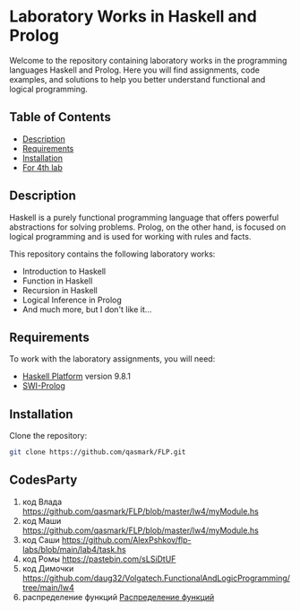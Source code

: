 # Laboratory Works in Haskell and Prolog

Welcome to the repository containing laboratory works in the programming languages Haskell and Prolog. Here you will find assignments, code examples, and solutions to help you better understand functional and logical programming.

## Table of Contents

- [Description](#description)
- [Requirements](#requirements)
- [Installation](#installation)
- [For 4th lab](#CodesParty)

## Description

Haskell is a purely functional programming language that offers powerful abstractions for solving problems. Prolog, on the other hand, is focused on logical programming and is used for working with rules and facts.

This repository contains the following laboratory works:

- Introduction to Haskell
- Function in Haskell
- Recursion in Haskell
- Logical Inference in Prolog
- And much more, but I don't like it...

## Requirements

To work with the laboratory assignments, you will need:

- [Haskell Platform](https://www.haskell.org/downloads/) version 9.8.1
- [SWI-Prolog](https://www.swi-prolog.org/)

## Installation

Clone the repository:
   ```bash
   git clone https://github.com/qasmark/FLP.git
   ```

## CodesParty

1) код Влада
https://github.com/qasmark/FLP/blob/master/lw4/myModule.hs
2) код Маши
https://github.com/qasmark/FLP/blob/master/lw4/myModule.hs
3) код Саши
https://github.com/AlexPshkov/flp-labs/blob/main/lab4/task.hs
4) код Ромы
https://pastebin.com/sLSiDtUF
5) код Димочки
https://github.com/daug32/Volgatech.FunctionalAndLogicProgramming/tree/main/lw4
6) распределение функций
[Распределение функций](https://docs.google.com/spreadsheets/d/1iKtKFWsoKROdz7hfAKSmZKywzvod37OkPlblG5RvysY/edit?usp=sharing)
